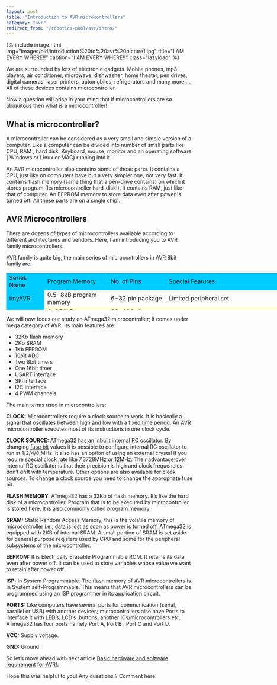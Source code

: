 ```yaml
---
layout: post
title: "Introduction to AVR microcontrollers"
category: "avr"
redirect_from: "/robotics-pool/avr/intro/"
---
```


{% include image.html img="images/old/introduction%20to%20avr%20picture1.jpg" title="I AM EVERY WHERE!!" caption="I AM EVERY WHERE!!" class="lazyload" %}

We are surrounded by lots of electronic gadgets. Mobile phones, mp3 players, air conditioner, microwave, dishwasher, home theater, pen drives, digital cameras, laser printers, automobiles, refrigerators and many more .... All of these devices contains microcontroller.

Now a question will arise in your mind that if microcontrollers are so ubiquitous then what is a microcontroller!

## What is microcontroller?

A microcontroller can be considered as a very small and simple version of a computer. Like a computer can be divided into number of small parts like CPU, RAM , hard disk, Keyboard, mouse, monitor and an operating software ( Windows or Linux or MAC) running into it.

An AVR microcontroller also contains some of these parts. It contains a CPU, just like on computers have but a very simpler one, not very fast. It contains flash memory (same thing that a pen-drive contains) on which it stores program (Its microcontroller hard-disk!). It contains RAM, just like that of computer. An EEPROM memory to store data even after power is turned off. All these parts are on a single chip!.

## AVR Microcontrollers

There are dozens of types of microcontrollers available according to different architectures and vendors. Here, I am introducing you to AVR family microcontrollers.

AVR family is quite big, the main series of microcontrollers in AVR 8bit family are:

<table style="width: 750px; height: 100px;" border="0" cellpadding="10" align="center">
<tbody>
<tr style="background-color: #00ccff;">
<td style="background-color: #00ccff;">Series Name</td>
<td>Program Memory</td>
<td>No. of Pins</td>
<td>Special Features</td>
</tr>
<tr>
<td style="background-color: #00ccff;">tinyAVR</td>
<td>0.5-8kB program memory</td>
<td>6-32 pin package</td>
<td>Limited peripheral set</td>
</tr>
<tr style="background-color: #ffffcc;">
<td style="background-color: #00ccff;">megaAVR</td>
<td>4-256kB program memory</td>
<td>28-100 pin package</td>
<td>Extended and extensive instruction set</td>
</tr>
<tr>
<td style="background-color: #00ccff;">XMEGA</td>
<td>16-384kB program memory</td>
<td>44-64-100 pin package</td>
<td>Extensive peripheral set with DACs and many more features</td>
</tr>
</tbody>
</table>

We will now focus our study on ATmega32 microcontroller; it comes under mega category of AVR, Its main features are:

*   32Kb flash memory
*   2Kb SRAM
*   1Kb EEPROM
*   10bit ADC
*   Two 8bit timers
*   One 16bit timer
*   USART interface
*   SPI interface
*   I2C interface
*   4 PWM channels

The main terms used in microcontrollers:

**CLOCK:** Microcontrollers require a clock source to work. It is basically a signal that oscillates between high and low with a fixed time period. An AVR microcontroller executes most of its instructions in one clock cycle.

**CLOCK SOURCE:** ATmega32 has an inbuilt internal RC oscillator. By changing [fuse bit](/avr-fuse-bits "Fuse bits settings") values it is possible to configure internal RC oscillator to run at 1/2/4/8 MHz. It also has an option of using an external crystal if you require special clock rate like 7.3728MHz or 12MHz. Their advantage over internal RC oscillator is that their precision is high and clock frequencies don’t drift with temperature. Other options are also available for clock sources. To change a clock source you need to change the appropriate fuse bit.

**FLASH MEMORY:** ATmega32 has a 32Kb of flash memory. It’s like the hard disk of a microcontroller. Program that is to be executed by microcontroller is stored here. It is also commonly called program memory.

**SRAM:** Static Random Access Memory, this is the volatile memory of microcontroller i.e., data is lost as soon as power is turned off. ATmega32 is equipped with 2KB of internal SRAM. A small portion of SRAM is set aside for general purpose registers used by CPU and some for the peripheral subsystems of the microcontroller.

**EEPROM:** It is Electrically Erasable Programmable ROM. It retains its data even after power off. It can be used to store variables whose value we want to retain after power off.

**ISP:** In System Programmable. The flash memory of AVR microcontrollers is In System self-Programmable. This means that AVR microcontrollers can be programmed using an ISP programmer in its application circuit.

**PORTS:** Like computers have several ports for communication (serial, parallel or USB) with another devices; microcontrollers also have Ports to interface it with LED’s, LCD’s ,buttons, another ICs/microcontrollers etc. ATmega32 has four ports namely Port A, Port B , Port C and Port D.

**VCC:** Supply voltage.

**GND:** Ground

So let’s move ahead with next article [Basic hardware and software requirement for AVR!](/avr-getting-started). 

Hope this was helpful to you! Any questions ? Comment here!
